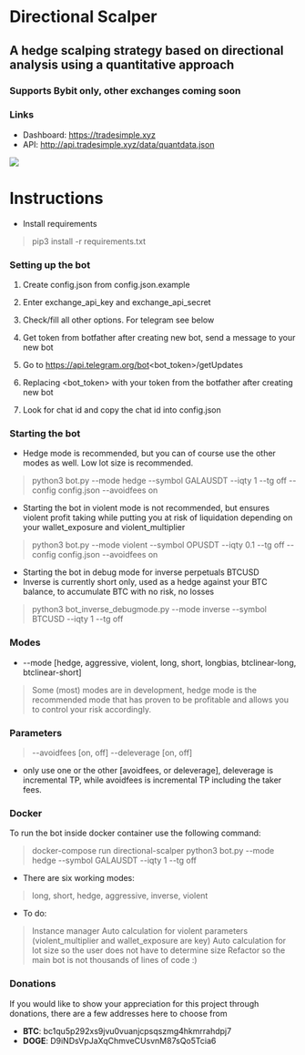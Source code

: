 # Directional Scalper
## A hedge scalping strategy based on directional analysis using a quantitative approach
### Supports Bybit only, other exchanges coming soon

### Links
* Dashboard: https://tradesimple.xyz
* API: http://api.tradesimple.xyz/data/quantdata.json

![](https://github.com/donewiththedollar/directional-scalper/blob/main/directional-scalper.gif)
# Instructions
* Install requirements
> pip3 install -r requirements.txt
### Setting up the bot
 1. Create config.json from config.json.example
 2. Enter exchange_api_key and exchange_api_secret
 3. Check/fill all other options. For telegram see below

 1. Get token from botfather after creating new bot, send a message to your new bot
 2. Go to https://api.telegram.org/bot<bot_token>/getUpdates
 3. Replacing <bot_token> with your token from the botfather after creating new bot
 4. Look for chat id and copy the chat id into config.json

### Starting the bot
* Hedge mode is recommended, but you can of course use the other modes as well. Low lot size is recommended.
> python3 bot.py --mode hedge --symbol GALAUSDT --iqty 1 --tg off --config config.json --avoidfees on
* Starting the bot in violent mode is not recommended, but ensures violent profit taking while putting you at risk of liquidation depending on your wallet_exposure and violent_multiplier
> python3 bot.py --mode violent --symbol OPUSDT --iqty 0.1 --tg off --config config.json --avoidfees on

* Starting the bot in debug mode for inverse perpetuals BTCUSD
* Inverse is currently short only, used as a hedge against your BTC balance, to accumulate BTC with no risk, no losses
> python3 bot_inverse_debugmode.py --mode inverse --symbol BTCUSD --iqty 1 --tg off

### Modes
* --mode [hedge, aggressive, violent, long, short, longbias, btclinear-long, btclinear-short]
> Some (most) modes are in development, hedge mode is the recommended mode that has proven to be profitable and allows you to control your risk accordingly.

### Parameters
> --avoidfees [on, off]
> --deleverage [on, off]
* only use one or the other [avoidfees, or deleverage], deleverage is incremental TP, while avoidfees is incremental TP including the taker fees.


### Docker
To run the bot inside docker container use the following command:
> docker-compose run directional-scalper python3 bot.py --mode hedge --symbol GALAUSDT --iqty 1 --tg off

* There are six working modes:
> long, short, hedge, aggressive, inverse, violent
* To do:
> Instance manager
> Auto calculation for violent parameters (violent_multiplier and wallet_exposure are key)
> Auto calculation for lot size so the user does not have to determine size
> Refactor so the main bot is not thousands of lines of code :)


### Donations
If you would like to show your appreciation for this project through donations, there are a few addresses here to choose from
* **BTC**: bc1qu5p292xs9jvu0vuanjcpsqszmg4hkmrrahdpj7
* **DOGE**: D9iNDsVpJaXqChmveCUsvnM87sQo5Tcia6
